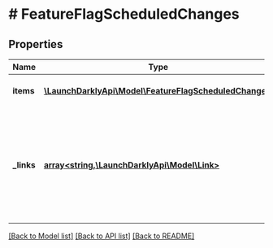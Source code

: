 # # FeatureFlagScheduledChanges

## Properties

Name | Type | Description | Notes
------------ | ------------- | ------------- | -------------
**items** | [**\LaunchDarklyApi\Model\FeatureFlagScheduledChange[]**](FeatureFlagScheduledChange.md) | Array of scheduled changes |
**_links** | [**array<string,\LaunchDarklyApi\Model\Link>**](Link.md) | Links to other resources within the API. Includes the URL and content type of those resources. | [optional]

[[Back to Model list]](../../README.md#models) [[Back to API list]](../../README.md#endpoints) [[Back to README]](../../README.md)
